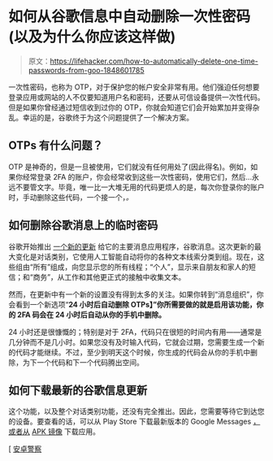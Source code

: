 # 如何从谷歌信息中自动删除一次性密码(以及为什么你应该这样做)

> 原文：<https://lifehacker.com/how-to-automatically-delete-one-time-passwords-from-goo-1848601785>

一次性密码，也称为 OTP，对于保护您的帐户安全非常有用。他们强迫任何想要登录应用或网站的人不仅要知道用户名和密码，还要从可信设备提供一次性代码。但是如果你曾经通过短信收到过你的 OTP，你就会知道它们会开始累加并变得杂乱。幸运的是，谷歌终于为这个问题提供了一个解决方案。



## OTPs 有什么问题？

OTP 是神奇的，但是一旦被使用，它们就没有任何用处了(因此得名)。例如，如果你经常登录 2FA 的账户，你会经常收到这些一次性密码，使用它们，然后...永远不要管文字。毕竟，唯一比一大堆无用的代码更烦人的是，每次你登录你的账户时，手动删除这些代码，一个接一个，*。*

## 如何删除谷歌消息上的临时密码

谷歌开始推出 [一个新的更新](https://www.androidpolice.com/conversation-categories-in-google-messages-are-starting-to-roll-out-more-widely/) 给它的主要消息应用程序，谷歌消息。这次更新的最大变化是对话类别，它使用人工智能自动将你的各种文本线索分类到组。现在，这些组由“所有”组成，向您显示您的所有线程；“个人”，显示来自朋友和家人的短信；和“商务”，从工作和其他更正式的接触中收集文本。

然而，在更新中有一个新的设置没有得到太多的关注。如果你转到“消息组织”，你会看到一个新选项“**24 小时后自动删除 OTPs】”你所需要做的就是启用该功能，你的 2FA 码会在 24 小时后自动从你的手机中删除。**

24 小时还是很慷慨的；特别是对于 2FA，代码只在很短的时间内有用——通常是几分钟而不是几小时。如果您没有及时输入代码，它就会过期，您需要生成一个新的代码才能继续。不过，至少到明天这个时候，你生成的代码会从你的手机中删除，为下一个代码和下一个代码腾出空间。

## 如何下载最新的谷歌信息更新

这个功能，以及整个对话类别功能，还没有完全推出。因此，您需要等待它到达您的设备。要查看的话，可以从 Play Store 下载最新版本的 Google Messages [，或者从](https://play.google.com/store/apps/details?id=com.google.android.apps.messaging&hl=en_US&gl=US) [APK 镜像](https://www.apkmirror.com/apk/google-inc/messenger-google-inc/) 下载应用。

[ [安卓警察](https://www.androidpolice.com/conversation-categories-in-google-messages-are-starting-to-roll-out-more-widely/)